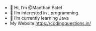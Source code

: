 - 👋 Hi, I’m @Manthan Patel
- 👀 I’m interested in ..programming.
- 🌱 I’m currently learning Java
- My Website:https://codingquestions.in/

<!---
Manthan2312/Manthan2312 is a ✨ special ✨ repository because its `README.md` (this file) appears on your GitHub profile.
You can click the Preview link to take a look at your changes.
--->
